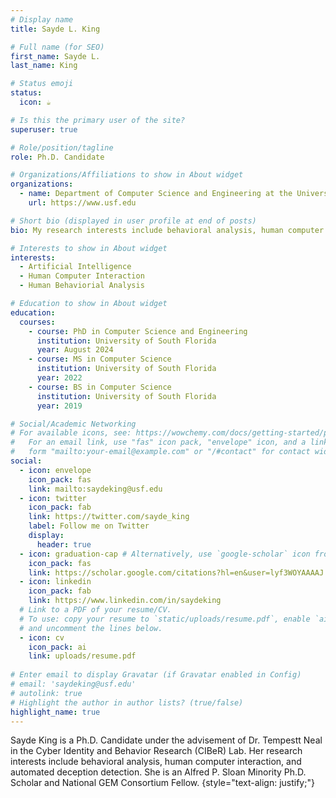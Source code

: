 ```yaml
---
# Display name
title: Sayde L. King

# Full name (for SEO)
first_name: Sayde L.
last_name: King

# Status emoji
status:
  icon: ☕️

# Is this the primary user of the site?
superuser: true

# Role/position/tagline
role: Ph.D. Candidate

# Organizations/Affiliations to show in About widget
organizations:
  - name: Department of Computer Science and Engineering at the University of South Florida
    url: https://www.usf.edu

# Short bio (displayed in user profile at end of posts)
bio: My research interests include behavioral analysis, human computer interaction and automated deception detection.

# Interests to show in About widget
interests:
  - Artificial Intelligence
  - Human Computer Interaction
  - Human Behaviorial Analysis

# Education to show in About widget
education:
  courses:
    - course: PhD in Computer Science and Engineering
      institution: University of South Florida
      year: August 2024
    - course: MS in Computer Science
      institution: University of South Florida
      year: 2022
    - course: BS in Computer Science
      institution: University of South Florida
      year: 2019

# Social/Academic Networking
# For available icons, see: https://wowchemy.com/docs/getting-started/page-builder/#icons
#   For an email link, use "fas" icon pack, "envelope" icon, and a link in the
#   form "mailto:your-email@example.com" or "/#contact" for contact widget.
social:
  - icon: envelope
    icon_pack: fas
    link: mailto:saydeking@usf.edu
  - icon: twitter
    icon_pack: fab
    link: https://twitter.com/sayde_king
    label: Follow me on Twitter
    display:
      header: true
  - icon: graduation-cap # Alternatively, use `google-scholar` icon from `ai` icon pack
    icon_pack: fas
    link: https://scholar.google.com/citations?hl=en&user=lyf3WOYAAAAJ
  - icon: linkedin
    icon_pack: fab
    link: https://www.linkedin.com/in/saydeking
  # Link to a PDF of your resume/CV.
  # To use: copy your resume to `static/uploads/resume.pdf`, enable `ai` icons in `params.yaml`,
  # and uncomment the lines below.
  - icon: cv
    icon_pack: ai
    link: uploads/resume.pdf
    
# Enter email to display Gravatar (if Gravatar enabled in Config)
# email: 'saydeking@usf.edu'
# autolink: true
# Highlight the author in author lists? (true/false)
highlight_name: true
---
```


Sayde King is a Ph.D. Candidate under the advisement of Dr. Tempestt Neal in the Cyber Identity and Behavior Research (CIBeR) Lab. Her research interests include behavioral analysis, human computer interaction, and automated deception detection. She is an Alfred P. Sloan Minority Ph.D. Scholar and National GEM Consortium Fellow. 
{style="text-align: justify;"}
